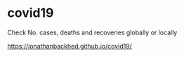 # covid19
Check No. cases, deaths and recoveries globally or locally

https://jonathanbackhed.github.io/covid19/
